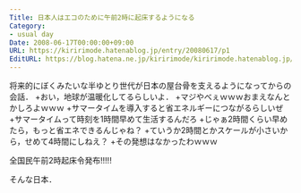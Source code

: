 ```yaml
---
Title: 日本人はエコのために午前2時に起床するようになる
Category:
- usual day
Date: 2008-06-17T00:00:00+09:00
URL: https://kiririmode.hatenablog.jp/entry/20080617/p1
EditURL: https://blog.hatena.ne.jp/kiririmode/kiririmode.hatenablog.jp/atom/entry/8454420450078214749
---
```



将来的にぼくみたいな半ゆとり世代が日本の屋台骨を支えるようになってからの会話．
+おい，地球が温暖化してるらしいよ．
+マジやべぇｗｗｗおまえなんとかしろよｗｗｗ
+サマータイムを導入すると省エネルギーにつながるらしいぜ
+サマータイムって時刻を1時間早めて生活するんだろ
+じゃぁ2時間くらい早めたら，もっと省エネできるんじゃね？
+ていうか2時間とかスケールが小さいから，せめて4時間にしねえ？
+その発想はなかったわｗｗｗ


全国民午前2時起床令発布!!!!!

そんな日本．
